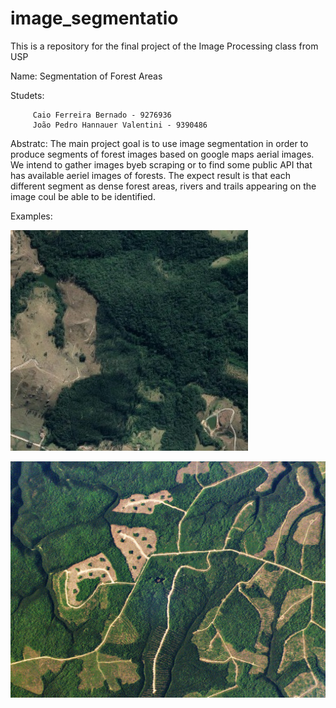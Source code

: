 # image_segmentatio
This is a repository for the final project of the Image Processing class from USP 

Name: Segmentation of Forest Areas

Studets: 

         Caio Ferreira Bernado - 9276936
         João Pedro Hannauer Valentini - 9390486
         
         
Abstratc: The main project goal is to use image segmentation in order to produce segments of forest images based on google maps aerial images. We intend to gather images byeb scraping or to find some public API that has available aeriel images of forests. The expect result is that each different segment as dense forest areas, rivers and trails appearing on the image coul be able to be identified.

Examples:

![forest1](https://github.com/Hannauer/forest_image_segmentation/blob/main/WhatsApp%20Image%202021-05-27%20at%208.16.27%20PM.jpeg)


![forest2](https://github.com/Hannauer/forest_image_segmentation/blob/main/montreal-bg.jpg)
